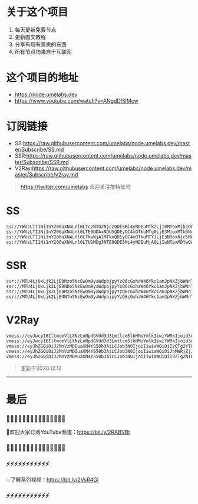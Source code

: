 # 关于这个项目
1. 每天更新免费节点
2. 更新图文教程
3. 分享有用有意思的东西
4. 所有节点均来自于互联网

# 这个项目的地址

* https://node.umelabs.dev
* https://www.youtube.com/watch?v=ANgdDISlMcw

# 订阅链接

* SS:https://raw.githubusercontent.com/umelabs/node.umelabs.dev/master/Subscribe/SS.md
* SSR:https://raw.githubusercontent.com/umelabs/node.umelabs.dev/master/Subscribe/SSR.md
* V2Ray:https://raw.githubusercontent.com/umelabs/node.umelabs.dev/master/Subscribe/v2ray.md

>  https://twitter.com/umelabs 欢迎关注推特账号

# SS

```http
ss://YWVzLTI1Ni1nY206aXN4Lnl0LTc2NTU2NjczQDE5Mi4yNDEuMTkzLjI0MToxMjk1OQ==
ss://YWVzLTI1Ni1nY206aXN4Lnl0LTE0NDAxNDU5QDEyOC4xOTkuMTg0LjE3MjoxMTk5Ng==
ss://YWVzLTI1Ni1nY206aXN4Lnl0LTkwNjA1MTkxQDEyOC4xOTkuMTY1LjE3NDoxNjc5MA==
ss://YWVzLTI1Ni1nY206aXN4Lnl0LTU1MDg3NTE0QDE5Mi4yNDEuMjA0LjIwNToxMDYwOA==
```

# SSR

```http
ssr://MTU4LjUxLjk2LjE0Mzo5NzEwOm9yaWdpbjpyYzQ6cGxhaW46Ykc1amJpNXZjbWNnTnpkbS8_b2Jmc3BhcmFtPSZyZW1hcmtzPTVyU2I1cDJKNTUtMlFRJmdyb3VwPVRHNWpiaTV2Y21j
ssr://MTU4LjUxLjk2LjE0NDo5NzEwOm9yaWdpbjpyYzQ6cGxhaW46Ykc1amJpNXZjbWNnTnpkbS8_b2Jmc3BhcmFtPSZyZW1hcmtzPTVyU2I1cDJKNTUtMlFnJmdyb3VwPVRHNWpiaTV2Y21j
ssr://MTU4LjUxLjk2LjE4Mzo5NzEwOm9yaWdpbjpyYzQ6cGxhaW46Ykc1amJpNXZjbWNnTnpkbS8_b2Jmc3BhcmFtPSZyZW1hcmtzPTVyU2I1cDJKNTUtMlF3Jmdyb3VwPVRHNWpiaTV2Y21j
ssr://MTU4LjUxLjk2LjE4NTo5NzEwOm9yaWdpbjpyYzQ6cGxhaW46Ykc1amJpNXZjbWNnTnpkbS8_b2Jmc3BhcmFtPSZyZW1hcmtzPTVyU2I1cDJKNTUtMlJBJmdyb3VwPVRHNWpiaTV2Y21j
```

# V2Ray

```http
vmess://eyJwcyI6IltmcmVlLXNzLnNpdGVdd3d3Lmtlcm5lbHMuYmlkIiwiYWRkIjoid3d3Lmtlcm5lbHMuYmlkIiwicG9ydCI6IjQ0MyIsImlkIjoiMTFjYjRlNGYtODc2NS1iYzk0LTUyZDItZmNkMTQ2YTg4OTFhIiwiYWlkIjoiMCIsIm5ldCI6IndzIiwidHlwZSI6Im5vbmUiLCJob3N0IjoiL3dzIiwidGxzIjoidGxzIn0=
vmess://eyJwcyI6IltmcmVlLXNzLnNpdGVdd3d3Lmtlcm5lbHMuYmlkIiwiYWRkIjoid3d3Lmtlcm5lbHMuYmlkIiwicG9ydCI6IjgwIiwiaWQiOiI1MzI0YWVmNS02MDJkLWM5OTItNDNjMC1jNGU0YjQ5ZDE3YjIiLCJhaWQiOiIwIiwibmV0Ijoid3MiLCJ0eXBlIjoibm9uZSIsImhvc3QiOiIvd3MiLCJ0bHMiOiJub25lIn0=
vmess://eyJhZGQiOiJ2MnVzMDEuaXN4YS50b3AiLCJob3N0IjoiIiwiaWQiOiIzOTg2YTQ3Zi01N2JlLTQ5NGMtOTMzZi00NDNlYzhhY2JkOWUiLCJuZXQiOiJ3cyIsInBhdGgiOiJcL3JheSIsInBvcnQiOiI0NDMiLCJwcyI6ImlzeC55dC0wMSIsInRscyI6InRscyIsInYiOjIsImFpZCI6MCwidHlwZSI6Im5vbmUifQo=
vmess://eyJhZGQiOiJ2MnVzMDIuaXN4YS50b3AiLCJob3N0IjoiIiwiaWQiOiJhMWRjZjJmOC04YWQxLTQ4NzUtYTRlZS00NWFiOWU3Y2FjY2IiLCJuZXQiOiJ3cyIsInBhdGgiOiJcL3JheSIsInBvcnQiOiI0NDMiLCJwcyI6ImlzeC55dC0wMiIsInRscyI6InRscyIsInYiOjIsImFpZCI6MCwidHlwZSI6Im5vbmUifQo=
vmess://eyJhZGQiOiJ2MnVzMDMuaXN4YS50b3AiLCJob3N0IjoiIiwiaWQiOiI3ZTg2NTRiYS1hMzYwLTQ4YmMtODNlOS1kYzU2NmY3ZGZkYWYiLCJuZXQiOiJ3cyIsInBhdGgiOiJcL3JheSIsInBvcnQiOiI0NDMiLCJwcyI6ImlzeC55dC0wMyIsInRscyI6InRscyIsInYiOjIsImFpZCI6MCwidHlwZSI6Im5vbmUifQo=
```



> 更新于2020.12.12

---

# 最后
### 🌸🌸🌸🌸🌸🌸🌸🌸🌸🌸🌸🌸🌸🌸🌸

👏欢迎大家订阅YouTube频道：https://bit.ly/2RABVBt

### 🌸🌸🌸🌸🌸🌸🌸🌸🌸🌸🌸🌸🌸🌸🌸



### ⚡️⚡️⚡️⚡️⚡️⚡️⚡️⚡️⚡️⚡️⚡️

💥了解系列视频：https://bit.ly/2VsR4Gi

### ⚡️⚡️⚡️⚡️⚡️⚡️⚡️⚡️⚡️⚡️⚡️
